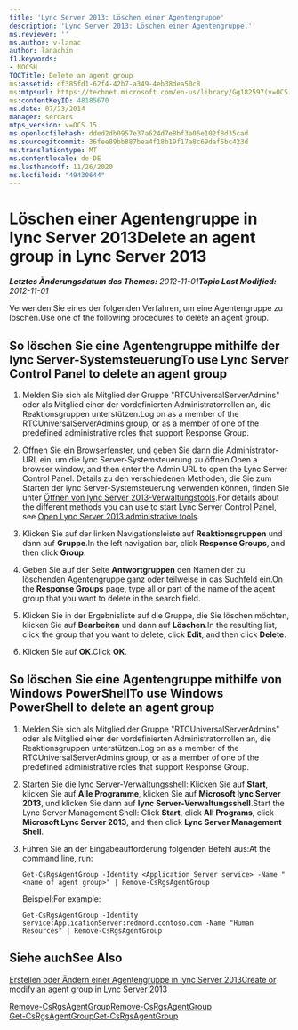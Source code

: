 ```yaml
---
title: 'Lync Server 2013: Löschen einer Agentengruppe'
description: 'Lync Server 2013: Löschen einer Agentengruppe.'
ms.reviewer: ''
ms.author: v-lanac
author: lanachin
f1.keywords:
- NOCSH
TOCTitle: Delete an agent group
ms:assetid: df385fd1-62f4-42b7-a349-4eb38dea50c8
ms:mtpsurl: https://technet.microsoft.com/en-us/library/Gg182597(v=OCS.15)
ms:contentKeyID: 48185670
ms.date: 07/23/2014
manager: serdars
mtps_version: v=OCS.15
ms.openlocfilehash: dded2db0957e37a624d7e8bf3a06e102f8d35cad
ms.sourcegitcommit: 36fee89bb887bea4f18b19f17a8c69daf5bc423d
ms.translationtype: MT
ms.contentlocale: de-DE
ms.lasthandoff: 11/26/2020
ms.locfileid: "49430644"
---
```

# <a name="delete-an-agent-group-in-lync-server-2013"></a><span data-ttu-id="8a3af-103">Löschen einer Agentengruppe in lync Server 2013</span><span class="sxs-lookup"><span data-stu-id="8a3af-103">Delete an agent group in Lync Server 2013</span></span>

<div data-xmlns="http://www.w3.org/1999/xhtml">

<div class="topic" data-xmlns="http://www.w3.org/1999/xhtml" data-msxsl="urn:schemas-microsoft-com:xslt" data-cs="https://msdn.microsoft.com/">

<div data-asp="https://msdn2.microsoft.com/asp">



</div>

<div id="mainSection">

<div id="mainBody"><span data-ttu-id="8a3af-104">

<span> </span></span><span class="sxs-lookup"><span data-stu-id="8a3af-104">

<span> </span></span></span>

<span data-ttu-id="8a3af-105">_**Letztes Änderungsdatum des Themas:** 2012-11-01_</span><span class="sxs-lookup"><span data-stu-id="8a3af-105">_**Topic Last Modified:** 2012-11-01_</span></span>

<span data-ttu-id="8a3af-106">Verwenden Sie eines der folgenden Verfahren, um eine Agentengruppe zu löschen.</span><span class="sxs-lookup"><span data-stu-id="8a3af-106">Use one of the following procedures to delete an agent group.</span></span>

<div>

## <a name="to-use-lync-server-control-panel-to-delete-an-agent-group"></a><span data-ttu-id="8a3af-107">So löschen Sie eine Agentengruppe mithilfe der lync Server-Systemsteuerung</span><span class="sxs-lookup"><span data-stu-id="8a3af-107">To use Lync Server Control Panel to delete an agent group</span></span>

1.  <span data-ttu-id="8a3af-108">Melden Sie sich als Mitglied der Gruppe "RTCUniversalServerAdmins" oder als Mitglied einer der vordefinierten Administratorrollen an, die Reaktionsgruppen unterstützen.</span><span class="sxs-lookup"><span data-stu-id="8a3af-108">Log on as a member of the RTCUniversalServerAdmins group, or as a member of one of the predefined administrative roles that support Response Group.</span></span>

2.  <span data-ttu-id="8a3af-109">Öffnen Sie ein Browserfenster, und geben Sie dann die Administrator-URL ein, um die lync Server-Systemsteuerung zu öffnen.</span><span class="sxs-lookup"><span data-stu-id="8a3af-109">Open a browser window, and then enter the Admin URL to open the Lync Server Control Panel.</span></span> <span data-ttu-id="8a3af-110">Details zu den verschiedenen Methoden, die Sie zum Starten der lync Server-Systemsteuerung verwenden können, finden Sie unter [Öffnen von lync Server 2013-Verwaltungstools](lync-server-2013-open-lync-server-administrative-tools.md).</span><span class="sxs-lookup"><span data-stu-id="8a3af-110">For details about the different methods you can use to start Lync Server Control Panel, see [Open Lync Server 2013 administrative tools](lync-server-2013-open-lync-server-administrative-tools.md).</span></span>

3.  <span data-ttu-id="8a3af-111">Klicken Sie auf der linken Navigationsleiste auf **Reaktionsgruppen** und dann auf **Gruppe**.</span><span class="sxs-lookup"><span data-stu-id="8a3af-111">In the left navigation bar, click **Response Groups**, and then click **Group**.</span></span>

4.  <span data-ttu-id="8a3af-112">Geben Sie auf der Seite **Antwortgruppen** den Namen der zu löschenden Agentengruppe ganz oder teilweise in das Suchfeld ein.</span><span class="sxs-lookup"><span data-stu-id="8a3af-112">On the **Response Groups** page, type all or part of the name of the agent group that you want to delete in the search field.</span></span>

5.  <span data-ttu-id="8a3af-113">Klicken Sie in der Ergebnisliste auf die Gruppe, die Sie löschen möchten, klicken Sie auf **Bearbeiten** und dann auf **Löschen**.</span><span class="sxs-lookup"><span data-stu-id="8a3af-113">In the resulting list, click the group that you want to delete, click **Edit**, and then click **Delete**.</span></span>

6.  <span data-ttu-id="8a3af-114">Klicken Sie auf **OK**.</span><span class="sxs-lookup"><span data-stu-id="8a3af-114">Click **OK**.</span></span>

</div>

<div>

## <a name="to-use-windows-powershell-to-delete-an-agent-group"></a><span data-ttu-id="8a3af-115">So löschen Sie eine Agentengruppe mithilfe von Windows PowerShell</span><span class="sxs-lookup"><span data-stu-id="8a3af-115">To use Windows PowerShell to delete an agent group</span></span>

1.  <span data-ttu-id="8a3af-116">Melden Sie sich als Mitglied der Gruppe "RTCUniversalServerAdmins" oder als Mitglied einer der vordefinierten Administratorrollen an, die Reaktionsgruppen unterstützen.</span><span class="sxs-lookup"><span data-stu-id="8a3af-116">Log on as a member of the RTCUniversalServerAdmins group, or as a member of one of the predefined administrative roles that support Response Group.</span></span>

2.  <span data-ttu-id="8a3af-117">Starten Sie die lync Server-Verwaltungsshell: Klicken Sie auf **Start**, klicken Sie auf **Alle Programme**, klicken Sie auf **Microsoft lync Server 2013**, und klicken Sie dann auf **lync Server-Verwaltungsshell**.</span><span class="sxs-lookup"><span data-stu-id="8a3af-117">Start the Lync Server Management Shell: Click **Start**, click **All Programs**, click **Microsoft Lync Server 2013**, and then click **Lync Server Management Shell**.</span></span>

3.  <span data-ttu-id="8a3af-118">Führen Sie an der Eingabeaufforderung folgenden Befehl aus:</span><span class="sxs-lookup"><span data-stu-id="8a3af-118">At the command line, run:</span></span>
    
        Get-CsRgsAgentGroup -Identity <Application Server service> -Name "<name of agent group>" | Remove-CsRgsAgentGroup
    
    <span data-ttu-id="8a3af-119">Beispiel:</span><span class="sxs-lookup"><span data-stu-id="8a3af-119">For example:</span></span>
    
        Get-CsRgsAgentGroup -Identity service:ApplicationServer:redmond.contoso.com -Name "Human Resources" | Remove-CsRgsAgentGroup

</div>

<div>

## <a name="see-also"></a><span data-ttu-id="8a3af-120">Siehe auch</span><span class="sxs-lookup"><span data-stu-id="8a3af-120">See Also</span></span>


[<span data-ttu-id="8a3af-121">Erstellen oder Ändern einer Agentengruppe in lync Server 2013</span><span class="sxs-lookup"><span data-stu-id="8a3af-121">Create or modify an agent group in Lync Server 2013</span></span>](lync-server-2013-create-or-modify-an-agent-group.md)  


[<span data-ttu-id="8a3af-122">Remove-CsRgsAgentGroup</span><span class="sxs-lookup"><span data-stu-id="8a3af-122">Remove-CsRgsAgentGroup</span></span>](https://docs.microsoft.com/powershell/module/skype/Remove-CsRgsAgentGroup)  
[<span data-ttu-id="8a3af-123">Get-CsRgsAgentGroup</span><span class="sxs-lookup"><span data-stu-id="8a3af-123">Get-CsRgsAgentGroup</span></span>](https://docs.microsoft.com/powershell/module/skype/Get-CsRgsAgentGroup)  
  

<span data-ttu-id="8a3af-124"></div>

</div>

<span> </span>

</div>

</div>

</span><span class="sxs-lookup"><span data-stu-id="8a3af-124"></div>

</div>

<span> </span>

</div>

</div>

</span></span></div>

